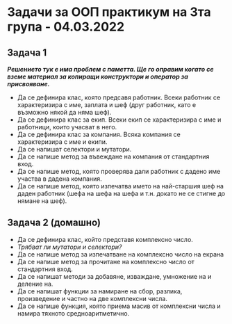 # Задачи за ООП практикум на 3та група - 04.03.2022

## Задача 1
_**Решението тук е има проблем с паметта. Ще го оправим когато се вземе материал за копиращи конструктори и оператор за присвояване.**_
* Да се дефинира клас, която предсавя работник. Всеки работник се характеризира с име, заплата и шеф (друг работник, като е възможно някой да няма шеф).
* Да се дефинира клас за екип. Всеки екип се характеризира с име и работници, които учасват в него.
* Да се дефинира клас за компания. Всяка компания се характеризира с име и екипи.
* Да се напишат селектори и мутатори.
* Да се напише метод за въвеждане на компания от стандартния вход.
* Да се напише метод, която проверява дали работник с дадено име участва в дадена компания.
* Да се напише метод, която изпечатва името на най-старшия шеф на даден работник (шефа на шефа на шефа и т.н. докато не се стигне до нямане на шеф).

## Задача 2 (домашно)
* Да се дефинира клас, който представя комплексно число.
* _Трябват ли мутатори и селектори?_
* Да се напише метод за изпечатване на комплексно число на екрана
* Да се напише метод за прочитане на комплексно число от стандартния вход.
* Да се напишат методи за добавяне, изваждане, умножение на и деление на.
* Да се напишат функции за намиране на сбор, разлика, произведение и частно на две комплексни числа.
* Да се напише функция, която приема масив от комплексни числа и намира тяхното средноаритметично.